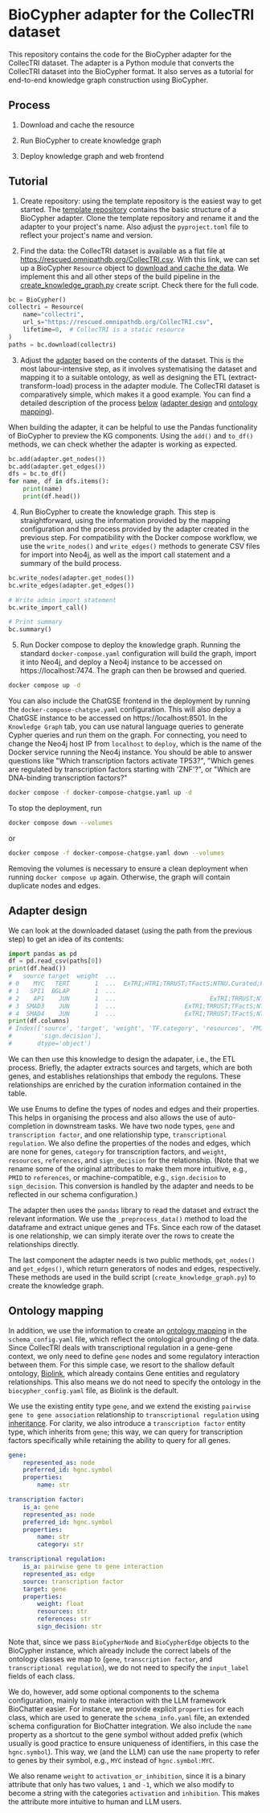 # BioCypher adapter for the CollecTRI dataset

This repository contains the code for the BioCypher adapter for the CollecTRI
dataset. The adapter is a Python module that converts the CollecTRI dataset into
the BioCypher format. It also serves as a tutorial for end-to-end knowledge
graph construction using BioCypher.

## Process

1. Download and cache the resource

2. Run BioCypher to create knowledge graph

3. Deploy knowledge graph and web frontend

## Tutorial

1. Create repository: using the template repository is the easiest way to get
started. The [template
repository](https://github.com/biocypher/project-template) contains the basic
structure of a BioCypher adapter. Clone the template repository and rename it
and the adapter to your project's name. Also adjust the `pyproject.toml` file to
reflect your project's name and version.

2. Find the data: the CollecTRI dataset is available as a flat file at
https://rescued.omnipathdb.org/CollecTRI.csv. With this link, we can set up a
BioCypher `Resource` object to [download and cache the
data](https://biocypher.org/api.html#download-and-cache-functionality). We
implement this and all other steps of the build pipeline in the
[create_knowledge_graph.py](create_knowledge_graph.py) create script. Check
there for the full code.

```python
bc = BioCypher()
collectri = Resource(
    name="collectri",
    url_s="https://rescued.omnipathdb.org/CollecTRI.csv",
    lifetime=0,  # CollecTRI is a static resource
)
paths = bc.download(collectri)
```

3. Adjust the [adapter](collectri/adapters/collectri_adapter.py) based on the contents of the dataset. This is the most
labour-intensive step, as it involves systematising the dataset and mapping it
to a suitable ontology, as well as designing the ETL (extract-transform-load)
process in the adapter module. The CollecTRI dataset is comparatively simple,
which makes it a good example. You can find a detailed description of the
process [below](#adapter-design) ([adapter design](#adapter-design) and [ontology
mapping](#ontology-mapping)).

When building the adapter, it can be helpful to use the Pandas functionality of
BioCypher to preview the KG components. Using the `add()` and `to_df()` methods,
we can check whether the adapter is working as expected.

```python
bc.add(adapter.get_nodes())
bc.add(adapter.get_edges())
dfs = bc.to_df()
for name, df in dfs.items():
    print(name)
    print(df.head())
```

4. Run BioCypher to create the knowledge graph. This step is straightforward,
using the information provided by the mapping configuration and the process
provided by the adapter created in the previous step. For compatibility with the
Docker compose workflow, we use the `write_nodes()` and `write_edges()` methods
to generate CSV files for import into Neo4j, as well as the import call
statement and a summary of the build process.

```python
bc.write_nodes(adapter.get_nodes())
bc.write_edges(adapter.get_edges())

# Write admin import statement
bc.write_import_call()

# Print summary
bc.summary()
```

5. Run Docker compose to deploy the knowledge graph. Running the standard
`docker-compose.yaml` configuration will build the graph, import it into Neo4j,
and deploy a Neo4j instance to be accessed on https://localhost:7474. The graph
can then be browsed and queried.

```bash
docker compose up -d
```

You can also include the ChatGSE frontend in the deployment by running the
`docker-compose-chatgse.yaml` configuration. This will also deploy a ChatGSE
instance to be accessed on https://localhost:8501. In the `Knowledge Graph` tab,
you can use natural language queries to generate Cypher queries and run them on
the graph. For connecting, you need to change the Neo4j host IP from `localhost`
to `deploy`, which is the name of the Docker service running the Neo4j instance.
You should be able to answer questions like "Which transcription factors
activate TP53?", "Which genes are regulated by transcription factors starting
with 'ZNF'?", or "Which are DNA-binding transcription factors?"

```bash
docker compose -f docker-compose-chatgse.yaml up -d
```

To stop the deployment, run

```bash
docker compose down --volumes
```

or

```bash
docker compose -f docker-compose-chatgse.yaml down --volumes
```

Removing the volumes is necessary to ensure a clean deployment when running
`docker compose up` again. Otherwise, the graph will contain duplicate nodes and
edges.

## Adapter design

We can look at the downloaded dataset (using the path from the previous step) to
get an idea of its contents:

```python
import pandas as pd
df = pd.read_csv(paths[0])
print(df.head())
#   source target  weight  ...                                          resources                                               PMID       sign.decision
# 0    MYC   TERT       1  ...  ExTRI;HTRI;TRRUST;TFactS;NTNU.Curated;Pavlidis...  10022128;10491298;10606235;10637317;10723141;1...                PMID
# 1   SPI1  BGLAP       1  ...                                              ExTRI                                           10022617  default activation
# 2    AP1    JUN       1  ...                          ExTRI;TRRUST;NTNU.Curated  10022869;10037172;10208431;10366004;11281649;1...                PMID
# 3  SMAD3    JUN       1  ...                   ExTRI;TRRUST;TFactS;NTNU.Curated                                  10022869;12374795                PMID
# 4  SMAD4    JUN       1  ...                   ExTRI;TRRUST;TFactS;NTNU.Curated                                  10022869;12374795                PMID
print(df.columns)
# Index(['source', 'target', 'weight', 'TF.category', 'resources', 'PMID',
#        'sign.decision'],
#       dtype='object')
```

We can then use this knowledge to design the adapater, i.e., the ETL process.
Briefly, the adapter extracts sources and targets, which are both genes, and
establishes relationships that embody the regulons. These relationships are
enriched by the curation information contained in the table.

We use Enums to define the types of nodes and edges and their properties. This
helps in organising the process and also allows the use of auto-completion in
downstream tasks. We have two node types, `gene` and `transcription factor`, and
one relationship type, `transcriptional regulation`. We also define the
properties of the nodes and edges, which are none for genes, `category` for
transcription factors, and `weight`, `resources`, `references`, and
`sign_decision` for the relationship. (Note that we rename some of the original
attributes to make them more intuitive, e.g., `PMID` to `references`, or
machine-compatible, e.g., `sign.decision` to `sign_decision`. This conversion is
handled by the adapter and needs to be reflected in our schema configuration.)

The adapter then uses the `pandas` library to read the dataset and extract the
relevant information. We use the `_preprocess_data()` method to load the
dataframe and extract unique genes and TFs. Since each row of the dataset is one
relationship, we can simply iterate over the rows to create the relationships
directly.

The last component the adapter needs is two public methods, `get_nodes()` and
`get_edges()`, which return generators of nodes and edges, respectively. These
methods are used in the build script (`create_knowledge_graph.py`) to create the
knowledge graph.

## Ontology mapping

<!-- TODO doc links -->

In addition, we use the information to create an [ontology
mapping](https://biocypher.org/tutorial-ontology.html#using-ontologies-plain-biolink)
in the `schema_config.yaml` file, which reflect the ontological grounding of the
data.  Since CollecTRI deals with transcriptional regulation in a gene-gene
context, we only need to define `gene` nodes and some regulatory interaction
between them.  For this simple case, we resort to the shallow default ontology,
[Biolink](https://bioportal.bioontology.org/ontologies/BIOLINK?p=classes&conceptid=root),
which already contains Gene entities and regulatory relationships. This also
means we do not need to specify the ontology in the `biocypher_config.yaml`
file, as Biolink is the default.

We use the existing entity type `gene`, and we extend the existing `pairwise
gene to gene association` relationship to `transcriptional regulation` using
[inheritance](https://biocypher.org/tutorial-ontology.html#model-extensions).
For clarity, we also introduce a `transcription factor` entity type, which
inherits from `gene`; this way, we can query for transcription factors
specifically while retaining the ability to query for all genes.

```yaml
gene:
    represented_as: node
    preferred_id: hgnc.symbol
    properties:
        name: str

transcription factor:
    is_a: gene
    represented_as: node
    preferred_id: hgnc.symbol
    properties:
        name: str
        category: str

transcriptional regulation:
    is_a: pairwise gene to gene interaction
    represented_as: edge
    source: transcription factor
    target: gene
    properties:
        weight: float
        resources: str
        references: str
        sign_decision: str
```

Note that, since we pass `BioCypherNode` and `BioCypherEdge` objects to the
BioCypher instance, which already include the correct labels of the ontology
classes we map to (`gene`, `transcription factor`, and `transcriptional
regulation`), we do not need to specify the `input_label` fields of each class.

We do, however, add some optional components to the schema configuration, mainly
to make interaction with the LLM framework BioChatter easier. For instance, we
provide explicit `properties` for each class, which are used to generate the
`schema_info.yaml` file, an extended schema configuration for BioChatter
integration. We also include the `name` property as a shortcut to the gene
symbol without added prefix (which usually is good practice to ensure uniqueness
of identifiers, in this case the `hgnc.symbol`). This way, we (and the LLM) can
use the `name` property to refer to genes by their symbol, e.g., `MYC` instead
of `hgnc.symbol:MYC`.

We also rename `weight` to `activation_or_inhibition`, since it is a binary
attribute that only has two values, `1` and `-1`, which we also modify to become
a string with the categories `activation` and `inhibition`. This makes the
attribute more intuitive to human and LLM users.
